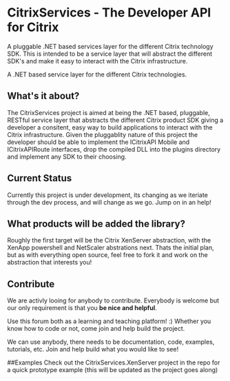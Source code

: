 CitrixServices - The Developer API for Citrix
==============

A pluggable .NET based services layer for the different Citrix technology SDK.  This is intended to be a service layer that will abstract the different SDK's and make it easy to interact with the Citrix infrastructure.

A .NET based service layer for the different Citrix technologies.

## What's it about?

The CitrixServices project is aimed at being the .NET based, pluggable, RESTful service layer that abstracts the different Citrix product SDK giving a developer a consitent, easy way to build applications to interact with the Citrix infrastructure.
Given the pluggablity nature of this project the developer should be able to implement the ICitrixAPI Mobile and ICitrixAPIRoute interfaces, drop the compiled DLL into the plugins directory and implement any SDK to their choosing.

## Current Status

Currently this project is under
development, its changing as we iteriate through the dev process, and will change as we go. Jump on in an help!

## What products will be added the library?

Roughly the first target will be the Citrix XenServer abstraction, with the XenApp powershell and NetScaler abstrations next. Thats the initial plan, but as with everything open source, feel free to fork it and work on the abstraction that interests you!

## Contribute
We are activly looing for anybody to contribute. Everybody is welcome but our only requirement is that you **be nice and helpful**. 

Use this forum both as a learning and teaching platform! :)
Whether you know how to code or not, come join and help build the project.

We can use anybody, there needs to be documentation, code, examples, tutorials, etc. Join and help build what you would like to see!

##Examples
Check out the CitrixServices.XenServer project in the repo for a quick prototype example (this will be updated as the project goes along)

